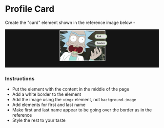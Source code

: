 # Profile Card

Create the "card" element shown in the reference image below -

![](reference.png)

### Instructions

- Put the element with the content in the middle of the page
- Add a white border to the element
- Add the image using the `<img>` element, not `background-image`
- Add elements for first and last name
- Make first and last name appear to be going over the border as in the reference
- Style the rest to your taste
